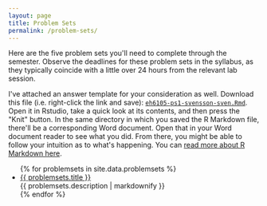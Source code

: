 ```yaml
---
layout: page
title: Problem Sets
permalink: /problem-sets/
---
```



Here are the five problem sets you'll need to complete through the semester. Observe the deadlines for these problem sets in the syllabus, as they typically coincide with a little over 24 hours from the relevant lab session.

I've attached an answer template for your consideration as well. Download this file (i.e. right-click the link and save): [`eh6105-ps1-svensson-sven.Rmd`](http://eh6105.svmiller.com/problem-sets/1/eh6105-ps1-svensson-sven.Rmd). Open it in Rstudio, take a quick look at its contents, and then press the "Knit" button. In the same directory in which you saved the R Markdown file, there'll be a corresponding Word document. Open that in your Word document reader to see what you did. From there, you might be able to follow your intuition as to what's happening. You can [read more about R Markdown here](https://bookdown.org/yihui/rmarkdown).

<ul id="archive">
{% for problemsets in site.data.problemsets %}
      <li class="archiveposturl">
        <span><a href="{{ site.url }}/problem-sets/{{ problemsets.filename }}.pdf">{{ problemsets.title }}</a></span><br>
<span class = "postlower">
{{ problemsets.description | markdownify }}</span>
      </li>
{% endfor %}
</ul>
<!--
### [Problem Set #1](http://eh6105.svmiller.com/problem-sets/1/eh6105-ps1.pdf)

The first problem set makes use of the [Systemic Banking Crises Database II](http://svmiller.com/stevedata/reference/SBCD.html) in [`{stevedata}`](http://svmiller.com/stevedata) to learn about basic data summary, data exploration, and data manipulation.


### [Problem Set #2](http://eh6105.svmiller.com/problem-sets/2/eh6105-ps2.pdf)

The second problem set makes use of the [National Epidemiologic Survey on Alcohol and Related Conditions (NESARC)](http://svmiller.com/stevedata/reference/nesarc_drinkspd.html) data set in [`{stevedata}`](http://svmiller.com/stevedata) to learn about basic descriptive statistics, recoding things, and, importantly, how you should always read the codebook.


### [Problem Set #3](http://eh6105.svmiller.com/problem-sets/3/eh6105-ps3.pdf)

The third problem set makes use of some data available in [`{peacesciencer}`](http://svmiller.com/peacesciencer) to learn bivariate ordinary least squares (OLS) regression.


### [Problem Set #4](http://eh6105.svmiller.com/problem-sets/4/eh6105-ps4.pdf)

The fourth problem set makes use of [some simple (American) presidential election data](http://svmiller.com/stevedata/reference/election_turnout.html) in [`{stevedata}`](http://svmiller.com/stevedata) to learn about simple derivations of the OLS model (e.g. controls, fixed effects).

### [Problem Set #5](http://eh6105.svmiller.com/problem-sets/5/eh6105-ps5.pdf)

The final problem set makes use of [General Social Survey (GSS) data on attitudes about government spending](http://svmiller.com/stevedata/reference/gss_spending.html) in [`{stevedata}`](http://svmiller.com/stevedata) to learn about OLS model diagnostics. Students will also have the option of bootstrapping their regression model here if they want to go hardcore in the last question. Nothing in the course plan said I couldn't have you choose this path if I wanted.  😜

-->